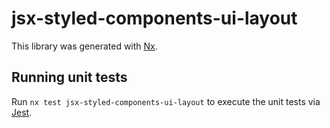 # jsx-styled-components-ui-layout

This library was generated with [Nx](https://nx.dev).

## Running unit tests

Run `nx test jsx-styled-components-ui-layout` to execute the unit tests via [Jest](https://jestjs.io).
